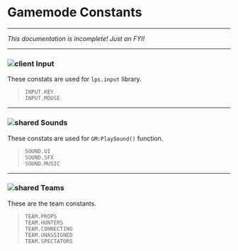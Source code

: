 # Gamemode Constants
---
*This documentation is incomplete! Just an FYI!*

---

### ![client](_media/cl.png) Input

These constats are used for `lps.input` library.

> `INPUT.KEY`<br/>
> `INPUT.MOUSE`<br/>

---

### ![shared](_media/sh.png) Sounds

These constats are used for `GM:PlaySound()` function.

> `SOUND.UI`<br/>
> `SOUND.SFX`<br/>
> `SOUND.MUSIC`<br/>

---

### ![shared](_media/sh.png) Teams

These are the team constants.

> `TEAM.PROPS`<br/>
> `TEAM.HUNTERS`<br/>
> `TEAM.CONNECTING`<br/>
> `TEAM.UNASSIGNED`<br/>
> `TEAM.SPECTATORS`<br/>